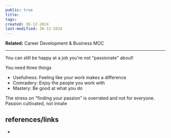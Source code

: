 ```yaml
---
public: true
title: 
tags: 
created: 30-12-2024
last-modified: 30-12-2024
---
```

**Related:** Career Development & Business MOC

---
You can still be happy at a job you're not "passionate" about!

You need three things
* Usefulness: Feeling like your work makes a difference 
* Comradery: Enjoy the people you work with
* Mastery: Be good at what you do

The stress on "finding your passion" is overrated and not for everyone. Passion cultivated, not innate

## references/links
* 
